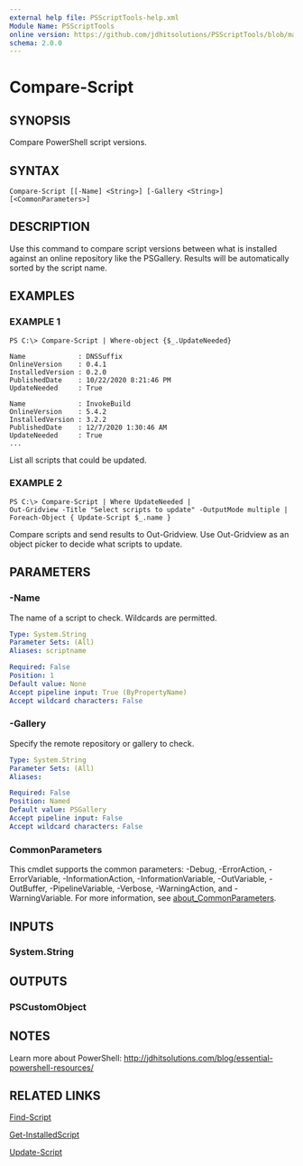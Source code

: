 ```yaml
---
external help file: PSScriptTools-help.xml
Module Name: PSScriptTools
online version: https://github.com/jdhitsolutions/PSScriptTools/blob/master/docs/Compare-Script.md
schema: 2.0.0
---
```


# Compare-Script

## SYNOPSIS
Compare PowerShell script versions.

## SYNTAX

```
Compare-Script [[-Name] <String>] [-Gallery <String>] [<CommonParameters>]
```

## DESCRIPTION
Use this command to compare script versions between what is installed against an online repository like the PSGallery.
Results will be automatically sorted by the script name.

## EXAMPLES

### EXAMPLE 1
```
PS C:\> Compare-Script | Where-object {$_.UpdateNeeded}

Name             : DNSSuffix
OnlineVersion    : 0.4.1
InstalledVersion : 0.2.0
PublishedDate    : 10/22/2020 8:21:46 PM
UpdateNeeded     : True

Name             : InvokeBuild
OnlineVersion    : 5.4.2
InstalledVersion : 3.2.2
PublishedDate    : 12/7/2020 1:30:46 AM
UpdateNeeded     : True
...
```

List all scripts that could be updated.

### EXAMPLE 2
```
PS C:\> Compare-Script | Where UpdateNeeded |
Out-Gridview -Title "Select scripts to update" -OutputMode multiple |
Foreach-Object { Update-Script $_.name }
```

Compare scripts and send results to Out-Gridview.
Use Out-Gridview as an object picker to decide what scripts to update.

## PARAMETERS

### -Name
The name of a script to check.
Wildcards are permitted.

```yaml
Type: System.String
Parameter Sets: (All)
Aliases: scriptname

Required: False
Position: 1
Default value: None
Accept pipeline input: True (ByPropertyName)
Accept wildcard characters: False
```

### -Gallery
Specify the remote repository or gallery to check.

```yaml
Type: System.String
Parameter Sets: (All)
Aliases:

Required: False
Position: Named
Default value: PSGallery
Accept pipeline input: False
Accept wildcard characters: False
```

### CommonParameters
This cmdlet supports the common parameters: -Debug, -ErrorAction, -ErrorVariable, -InformationAction, -InformationVariable, -OutVariable, -OutBuffer, -PipelineVariable, -Verbose, -WarningAction, and -WarningVariable. For more information, see [about_CommonParameters](http://go.microsoft.com/fwlink/?LinkID=113216).

## INPUTS

### System.String
## OUTPUTS

### PSCustomObject
## NOTES
Learn more about PowerShell: http://jdhitsolutions.com/blog/essential-powershell-resources/

## RELATED LINKS

[Find-Script]()

[Get-InstalledScript]()

[Update-Script]()

